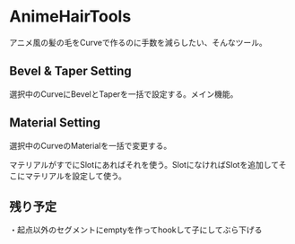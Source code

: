 # AnimeHairTools

アニメ風の髪の毛をCurveで作るのに手数を減らしたい、そんなツール。

## Bevel & Taper Setting

選択中のCurveにBevelとTaperを一括で設定する。メイン機能。

## Material Setting

選択中のCurveのMaterialを一括で変更する。

マテリアルがすでにSlotにあればそれを使う。SlotになければSlotを追加してそこにマテリアルを設定して使う。

## 残り予定
・起点以外のセグメントにemptyを作ってhookして子にしてぶら下げる
